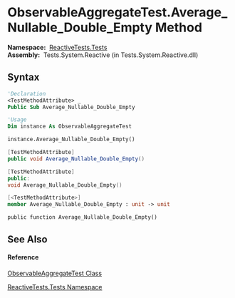 # ObservableAggregateTest.Average\_Nullable\_Double\_Empty Method

**Namespace:**  [ReactiveTests.Tests](ReactiveTests.Tests\ReactiveTests.Tests.md)  
**Assembly:**  Tests.System.Reactive (in Tests.System.Reactive.dll)

## Syntax

```vb
'Declaration
<TestMethodAttribute> _
Public Sub Average_Nullable_Double_Empty
```

```vb
'Usage
Dim instance As ObservableAggregateTest

instance.Average_Nullable_Double_Empty()
```

```csharp
[TestMethodAttribute]
public void Average_Nullable_Double_Empty()
```

```c++
[TestMethodAttribute]
public:
void Average_Nullable_Double_Empty()
```

```fsharp
[<TestMethodAttribute>]
member Average_Nullable_Double_Empty : unit -> unit 
```

```jscript
public function Average_Nullable_Double_Empty()
```

## See Also

#### Reference

[ObservableAggregateTest Class](ObservableAggregateTest\ObservableAggregateTest.md)

[ReactiveTests.Tests Namespace](ReactiveTests.Tests\ReactiveTests.Tests.md)




